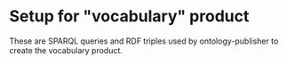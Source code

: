# Setup for "vocabulary" product

These are SPARQL queries and RDF triples used by ontology-publisher to create the vocabulary product.
